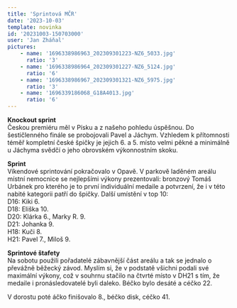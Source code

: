 ```yaml
---
title: 'Sprintová MČR'
date: '2023-10-03'
template: novinka
id: '20231003-150703000'
user: 'Jan Zháňal'
pictures:
    - name: '1696338986963_202309301223-NZ6_5033.jpg'
      ratio: '3'
    - name: '1696338986964_202309301227-NZ6_5124.jpg'
      ratio: '6'
    - name: '1696338986967_202309301321-NZ6_5975.jpg'
      ratio: '3'
    - name: '1696339186068_G18A4013.jpg'
      ratio: '6'
---
```

**Knockout sprint**  
Českou premiéru měl v Písku a z našeho pohledu úspěšnou. Do šestičlenného finále se probojovali Pavel a Jáchym. Vzhledem k přítomnosti téměř kompletní české špičky je jejich 6. a 5. místo velmi pěkné a minimálně u Jáchyma svědčí o jeho obrovském výkonnostním skoku.

**Sprint**  
Víkendové sprintování pokračovalo v Opavě. V parkově laděném areálu místní nemocnice se nejlepšími výkony prezentovali: bronzový Tomáš Urbánek pro kterého je to první individuální medaile a potvrzení, že i v této nabité kategorii patří do špičky. Další umístění v top 10:  
D16: Kiki 6.  
D18: Eliška 10.  
D20: Klárka 6., Marky R. 9.  
D21: Johanka 9.  
H18: Kuči 8.  
H21: Pavel 7., Miloš 9.

**Sprintové štafety**  
Na sobotu použili pořadatelé zábavnější část areálu a tak se jednalo o převážně běžecký závod. Myslím si, že v podstatě všichni podali své maximální výkony, což v souhrnu stačilo na čtvrté místo v DH21 s tím, že medaile i pronásledovatelé byli daleko. Béčko bylo desáté a céčko 22.

V dorostu poté áčko finišovalo 8., béčko disk, céčko 41.
